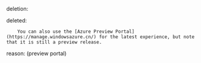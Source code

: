 deletion:

deleted:

		You can also use the [Azure Preview Portal](https://manage.windowsazure.cn/) for the latest experience, but note that it is still a preview release.

reason: (preview portal)

